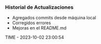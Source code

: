 ### Historial de Actualizaciones

- Agregados commits desde máquina local
- Corregidos errores
- Mejoras en el README.md

TIME - 2023-10-02 23:00:54